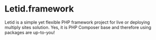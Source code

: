 Letid.framework
=======

Letid is a simple yet flexible PHP framework project for live or deploying multiply sites solution.
Yes, it is PHP Composer base and therefore using packages are up-to-you!
